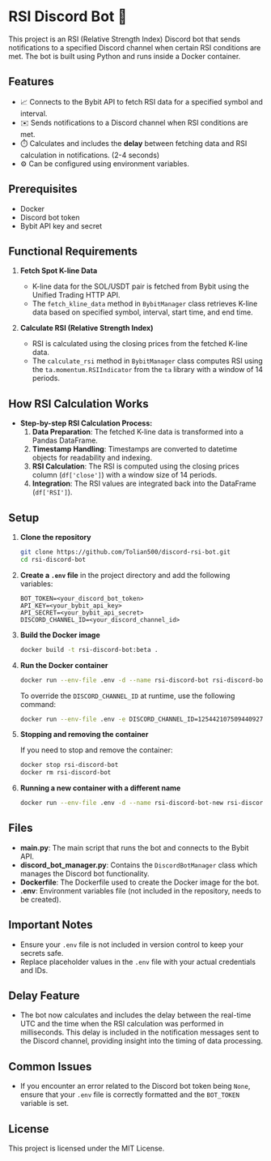 # RSI Discord Bot 🤖

This project is an RSI (Relative Strength Index) Discord bot that sends notifications to a specified Discord channel when certain RSI conditions are met. The bot is built using Python and runs inside a Docker container.

## Features

- 📈 Connects to the Bybit API to fetch RSI data for a specified symbol and interval.
- ✉️ Sends notifications to a Discord channel when RSI conditions are met.
- ⏱️ Calculates and includes the **delay** between fetching data and RSI calculation in notifications. (2-4 seconds)
- ⚙️ Can be configured using environment variables.

## Prerequisites

- Docker
- Discord bot token
- Bybit API key and secret

## Functional Requirements

1. **Fetch Spot K-line Data**
   - K-line data for the SOL/USDT pair is fetched from Bybit using the Unified Trading HTTP API.
   - The `fetch_kline_data` method in `BybitManager` class retrieves K-line data based on specified symbol, interval, start time, and end time.

2. **Calculate RSI (Relative Strength Index)**
   - RSI is calculated using the closing prices from the fetched K-line data.
   - The `calculate_rsi` method in `BybitManager` class computes RSI using the `ta.momentum.RSIIndicator` from the `ta` library with a window of 14 periods.

## How RSI Calculation Works

- **Step-by-step RSI Calculation Process:**
  1. **Data Preparation**: The fetched K-line data is transformed into a Pandas DataFrame.
  2. **Timestamp Handling**: Timestamps are converted to datetime objects for readability and indexing.
  3. **RSI Calculation**: The RSI is computed using the closing prices column (`df['close']`) with a window size of 14 periods.
  4. **Integration**: The RSI values are integrated back into the DataFrame (`df['RSI']`).

## Setup

1. **Clone the repository**

    ```bash
    git clone https://github.com/Tolian500/discord-rsi-bot.git
    cd rsi-discord-bot
    ```

2. **Create a `.env` file** in the project directory and add the following variables:

    ```env
    BOT_TOKEN=<your_discord_bot_token>
    API_KEY=<your_bybit_api_key>
    API_SECRET=<your_bybit_api_secret>
    DISCORD_CHANNEL_ID=<your_discord_channel_id>
    ```

3. **Build the Docker image**

    ```bash
    docker build -t rsi-discord-bot:beta .
    ```

4. **Run the Docker container**

    ```bash
    docker run --env-file .env -d --name rsi-discord-bot rsi-discord-bot:beta
    ```

    To override the `DISCORD_CHANNEL_ID` at runtime, use the following command:

    ```bash
    docker run --env-file .env -e DISCORD_CHANNEL_ID=1254421075094409270 -d --name rsi-discord-bot-new rsi-discord-bot:beta
    ```

5. **Stopping and removing the container**

    If you need to stop and remove the container:

    ```bash
    docker stop rsi-discord-bot
    docker rm rsi-discord-bot
    ```

6. **Running a new container with a different name**

    ```bash
    docker run --env-file .env -d --name rsi-discord-bot-new rsi-discord-bot:beta
    ```

## Files

- **main.py**: The main script that runs the bot and connects to the Bybit API.
- **discord_bot_manager.py**: Contains the `DiscordBotManager` class which manages the Discord bot functionality.
- **Dockerfile**: The Dockerfile used to create the Docker image for the bot.
- **.env**: Environment variables file (not included in the repository, needs to be created).

## Important Notes

- Ensure your `.env` file is not included in version control to keep your secrets safe.
- Replace placeholder values in the `.env` file with your actual credentials and IDs.

## Delay Feature

- The bot now calculates and includes the delay between the real-time UTC and the time when the RSI calculation was performed in milliseconds. This delay is included in the notification messages sent to the Discord channel, providing insight into the timing of data processing.

## Common Issues

- If you encounter an error related to the Discord bot token being `None`, ensure that your `.env` file is correctly formatted and the `BOT_TOKEN` variable is set.

## License

This project is licensed under the MIT License.
